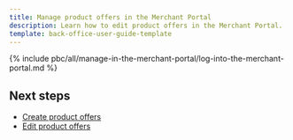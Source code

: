 ```yaml
---
title: Manage product offers in the Merchant Portal
description: Learn how to edit product offers in the Merchant Portal.
template: back-office-user-guide-template
---
```




{% include pbc/all/manage-in-the-merchant-portal/log-into-the-merchant-portal.md %} <!-- To edit, see /_includes/pbc/all/manage-in-the-merchant-portal/log-into-the-merchant-portal.md -->

## Next steps

* [Create product offers](/docs/pbc/all/offer-management/{{page.version}}/marketplace/manage-in-the-merchant-portal/create-product-offers.html)
* [Edit product offers](/docs/pbc/all/offer-management/{{page.version}}/marketplace/manage-in-the-merchant-portal/edit-product-offers.html)
